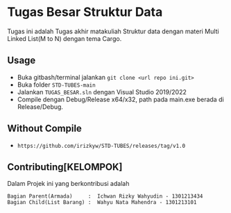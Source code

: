# Tugas Besar Struktur Data

Tugas ini adalah Tugas akhir matakuliah Struktur data dengan materi Multi Linked List(M to N) dengan tema Cargo.

## Usage
- Buka gitbash/terminal jalankan ```git clone <url repo ini.git>```
- Buka folder ```STD-TUBES-main```
- Jalankan ```TUGAS_BESAR.sln``` dengan Visual Studio 2019/2022
- Compile dengan Debug/Release x64/x32, path pada main.exe berada di Release/Debug.

## Without Compile
- ```https://github.com/irizkyw/STD-TUBES/releases/tag/v1.0```

## Contributing[KELOMPOK]
Dalam Projek ini yang berkontribusi adalah
```
Bagian Parent(Armada)     :  Ichwan Rizky Wahyudin - 1301213434
Bagian Child(List Barang) :  Wahyu Nata Mahendra - 1301213101
```
